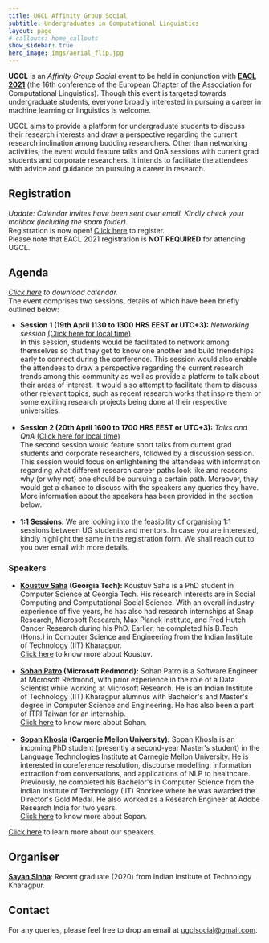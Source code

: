 ```yaml
---
title: UGCL Affinity Group Social
subtitle: Undergraduates in Computational Linguistics
layout: page
# callouts: home_callouts
show_sidebar: true
hero_image: imgs/aerial_flip.jpg
---
```


**UGCL** is an _Affinity Group Social_ event to be held in conjunction with <a href="https://2021.eacl.org/program/diversity/" target="_blank"><b>EACL 2021</b></a> (the 16th conference of the European Chapter of the Association for Computational Linguistics). Though this event is targeted towards undergraduate students, everyone broadly interested in pursuing a career in machine learning or linguistics is welcome.

UGCL aims to provide a platform for undergraduate students to discuss their research interests and draw a perspective regarding the current research inclination among budding researchers. Other than networking activities, the event would feature talks and QnA sessions with current grad students and corporate researchers. It intends to facilitate the attendees with advice and guidance on pursuing a career in research.

## Registration
_Update: Calendar invites have been sent over email. Kindly check your mailbox (including the spam folder)._  
Registration is now open! <a href="https://docs.google.com/forms/d/e/1FAIpQLSeZ3jIU4g0hwQ1WR8AQT92_y6S5szqXl-RvcItzYtaDW6-ERA/viewform" target="_blank">Click here</a> to register.  
Please note that EACL 2021 registration is **NOT REQUIRED** for attending UGCL.

## Agenda
<i><a href="https://americast.github.io/ugcl.ics" target="_blank" download>Click here</a> to download calendar.</i>  
The event comprises two sessions, details of which have been briefly outlined below:

* **Session 1 (19th April 1130 to 1300 HRS EEST or UTC+3):** _Networking session_ <a href="https://www.timeanddate.com/worldclock/fixedtime.html?msg=UGCL+Session+1&iso=20210419T1130&p1=367&ah=1&am=30" target="_blank">(Click here for local time)</a>  
In this session, students would be facilitated to network among themselves so that they get to know one another and build friendships early to connect during the conference. This session would also enable the attendees to draw a perspective regarding the current research trends among this community as well as provide a platform to talk about their areas of interest. It would also attempt to facilitate them to discuss other relevant topics, such as recent research works that inspire them or some exciting research projects being done at their respective universities.  
&nbsp;  
* **Session 2 (20th April 1600 to 1700 HRS EEST or UTC+3):** _Talks and QnA_ <a href="https://www.timeanddate.com/worldclock/fixedtime.html?msg=UGCL+Session+2&iso=20210420T16&p1=367&ah=1" target="_blank">(Click here for local time)</a>  
The second session would feature short talks from current grad students and corporate researchers, followed by a discussion session. This session would focus on enlightening the attendees with information regarding what different research career paths look like and reasons why (or why not) one should be pursuing a certain path. Moreover, they would get a chance to discuss with the speakers any queries they have. More information about the speakers has been provided in the section below.  
&nbsp;  
* **1:1 Sessions:** We are looking into the feasibility of organising 1:1 sessions between UG students and mentors. In case you are interested, kindly highlight the same in the registration form. We shall reach out to you over email with more details.

### Speakers
* **[Koustuv Saha](/speakers/koustuv) (Georgia Tech):** Koustuv Saha is a PhD student in Computer Science at Georgia Tech. His research interests are in Social Computing and Computational Social Science. With an overall industry experience of five years, he has also had research internships at Snap Research, Microsoft Research, Max Planck Institute, and Fred Hutch Cancer Research during his PhD. Earlier, he completed his B.Tech (Hons.) in Computer Science and Engineering from the Indian Institute of Technology (IIT) Kharagpur.  
[Click here](/speakers/koustuv) to know more about Koustuv.  
&nbsp;  
* **[Sohan Patro](/speakers/sohan) (Microsoft Redmond):** Sohan Patro is a Software Engineer at Microsoft Redmond, with prior experience in the role of a Data Scientist while working at Microsoft Research. He is an Indian Institute of Technology (IIT) Kharagpur alumnus with Bachelor's and Master's degree in Computer Science and Engineering. He has also been a part of ITRI Taiwan for an internship.  
[Click here](/speakers/sohan) to know more about Sohan.  
&nbsp;  
* **[Sopan Khosla](/speakers/sopan) (Cargenie Mellon University):** Sopan Khosla is an incoming PhD student (presently a second-year Master's student) in the Language Technologies Institute at Carnegie Mellon University. He is interested in coreference resolution, discourse modelling, information extraction from conversations, and applications of NLP to healthcare. Previously, he completed his Bachelor's in Computer Science from the Indian Institute of Technology (IIT) Roorkee where he was awarded the Director's Gold Medal. He also worked as a Research Engineer at Adobe Research India for two years.  
[Click here](/speakers/sopan) to know more about Sopan.  

[Click here](/speakers/koustuv) to learn more about our speakers.

## Organiser
[**Sayan Sinha**](/about/#organiser): Recent graduate (2020) from Indian Institute of Technology Kharagpur.

## Contact
For any queries, please feel free to drop an email at [ugclsocial@gmail.com](mailto:ugclsocial@gmail.com).

